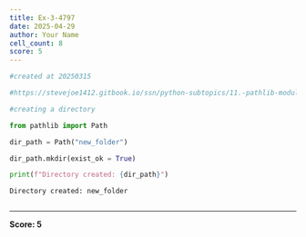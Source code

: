 ```yaml
---
title: Ex-3-4797
date: 2025-04-29
author: Your Name
cell_count: 8
score: 5
---
```


```python
#created at 20250315
```


```python
#https://stevejoe1412.gitbook.io/ssn/python-subtopics/11.-pathlib-module
```


```python
#creating a directory
```


```python
from pathlib import Path
```


```python
dir_path = Path("new_folder")
```


```python
dir_path.mkdir(exist_ok = True)
```


```python
print(f"Directory created: {dir_path}")
```

    Directory created: new_folder



```python

```


---
**Score: 5**